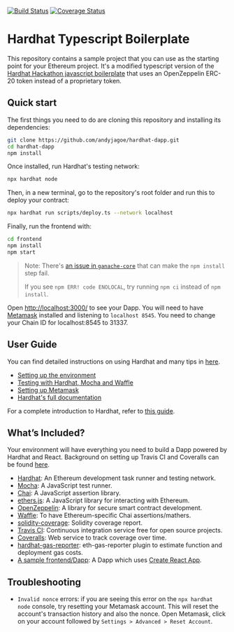 [![Build Status](https://travis-ci.com/andyjagoe/hardhat-dapp.svg?token=Uy6FPYeyZ1PSDrsp6VVq&branch=main)](https://travis-ci.com/andyjagoe/hardhat-dapp) [![Coverage Status](https://coveralls.io/repos/github/andyjagoe/hardhat-dapp/badge.svg?branch=main)](https://coveralls.io/github/andyjagoe/hardhat-dapp?branch=main)

# Hardhat Typescript Boilerplate

This repository contains a sample project that you can use as the starting point
for your Ethereum project. It's a modified typescript version of the [Hardhat Hackathon 
javascript boilerplate](https://hardhat.org/tutorial) that uses an OpenZeppelin ERC-20 
token instead of a proprietary token.

## Quick start

The first things you need to do are cloning this repository and installing its
dependencies:

```sh
git clone https://github.com/andyjagoe/hardhat-dapp.git
cd hardhat-dapp
npm install
```

Once installed, run Hardhat's testing network:

```sh
npx hardhat node
```

Then, in a new terminal, go to the repository's root folder and run this to
deploy your contract:

```sh
npx hardhat run scripts/deploy.ts --network localhost
```

Finally, run the frontend with:

```sh
cd frontend
npm install
npm start
```

> Note: There's [an issue in `ganache-core`](https://github.com/trufflesuite/ganache-core/issues/650) that can make the `npm install` step fail. 
>
> If you see `npm ERR! code ENOLOCAL`, try running `npm ci` instead of `npm install`.

Open [http://localhost:3000/](http://localhost:3000/) to see your Dapp. You will
need to have [Metamask](https://metamask.io) installed and listening to
`localhost 8545`. You need to change your Chain ID for localhost:8545 to 31337.

## User Guide

You can find detailed instructions on using Hardhat and many tips in [here](https://hardhat.org/tutorial).

- [Setting up the environment](https://hardhat.org/tutorial/1-setup/)
- [Testing with Hardhat, Mocha and Waffle](https://hardhat.org/tutorial/5-test/)
- [Setting up Metamask](https://hardhat.org/tutorial/8-frontend/#setting-up-metamask)
- [Hardhat's full documentation](https://hardhat.org/getting-started/)

For a complete introduction to Hardhat, refer to [this guide](https://hardhat.org/getting-started/#overview).

## What’s Included?

Your environment will have everything you need to build a Dapp powered by Hardhat and React. Background on setting up Travis CI and Coveralls can be found [here](https://forum.openzeppelin.com/t/test-smart-contracts-like-a-rockstar/1001).

- [Hardhat](https://hardhat.org/): An Ethereum development task runner and testing network.
- [Mocha](https://mochajs.org/): A JavaScript test runner.
- [Chai](https://www.chaijs.com/): A JavaScript assertion library.
- [ethers.js](https://docs.ethers.io/ethers.js/html/): A JavaScript library for interacting with Ethereum.
- [OpenZeppelin](https://openzeppelin.com/): A library for secure smart contract development.
- [Waffle](https://github.com/EthWorks/Waffle/): To have Ethereum-specific Chai assertions/mathers.
- [solidity-coverage](https://hardhat.org/plugins/solidity-coverage.html): Solidity coverage report.
- [Travis CI](https://www.travis-ci.com/): Continuous integration service free for open source projects.
- [Coveralls](https://coveralls.io/v): Web service to track coverage over time.
- [hardhat-gas-reporter](https://hardhat.org/plugins/hardhat-gas-reporter.html): eth-gas-reporter plugin to estimate function and deployment gas costs.
- [A sample frontend/Dapp](./frontend): A Dapp which uses [Create React App](https://github.com/facebook/create-react-app).

## Troubleshooting

- `Invalid nonce` errors: if you are seeing this error on the `npx hardhat node`
  console, try resetting your Metamask account. This will reset the account's
  transaction history and also the nonce. Open Metamask, click on your account
  followed by `Settings > Advanced > Reset Account`.
